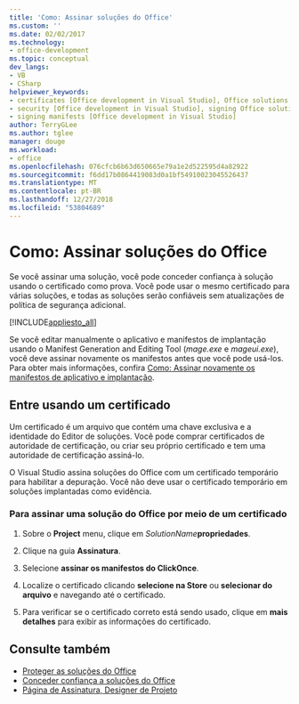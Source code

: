 ```yaml
---
title: 'Como: Assinar soluções do Office'
ms.custom: ''
ms.date: 02/02/2017
ms.technology:
- office-development
ms.topic: conceptual
dev_langs:
- VB
- CSharp
helpviewer_keywords:
- certificates [Office development in Visual Studio], Office solutions
- security [Office development in Visual Studio], signing Office solutions
- signing manifests [Office development in Visual Studio]
author: TerryGLee
ms.author: tglee
manager: douge
ms.workload:
- office
ms.openlocfilehash: 076cfcb6b63d650665e79a1e2d522595d4a82922
ms.sourcegitcommit: f6dd17b0864419083d0a1bf54910023045526437
ms.translationtype: MT
ms.contentlocale: pt-BR
ms.lasthandoff: 12/27/2018
ms.locfileid: "53804689"
---
```

# <a name="how-to-sign-office-solutions"></a>Como: Assinar soluções do Office
  Se você assinar uma solução, você pode conceder confiança à solução usando o certificado como prova. Você pode usar o mesmo certificado para várias soluções, e todas as soluções serão confiáveis sem atualizações de política de segurança adicional.

 [!INCLUDE[appliesto_all](../vsto/includes/appliesto-all-md.md)]

 Se você editar manualmente o aplicativo e manifestos de implantação usando o Manifest Generation and Editing Tool (*mage.exe* e *mageui.exe*), você deve assinar novamente os manifestos antes que você pode usá-los. Para obter mais informações, confira [Como: Assinar novamente os manifestos de aplicativo e implantação](../deployment/how-to-re-sign-application-and-deployment-manifests.md).

## <a name="sign-by-using-a-certificate"></a>Entre usando um certificado
 Um certificado é um arquivo que contém uma chave exclusiva e a identidade do Editor de soluções. Você pode comprar certificados de autoridade de certificação, ou criar seu próprio certificado e tem uma autoridade de certificação assiná-lo.

 O Visual Studio assina soluções do Office com um certificado temporário para habilitar a depuração. Você não deve usar o certificado temporário em soluções implantadas como evidência.

### <a name="to-sign-an-office-solution-by-using-a-certificate"></a>Para assinar uma solução do Office por meio de um certificado

1.  Sobre o **Project** menu, clique em _SolutionName_**propriedades**.

2.  Clique na guia **Assinatura**.

3.  Selecione **assinar os manifestos do ClickOnce**.

4.  Localize o certificado clicando **selecione na Store** ou **selecionar do arquivo** e navegando até o certificado.

5.  Para verificar se o certificado correto está sendo usado, clique em **mais detalhes** para exibir as informações do certificado.

## <a name="see-also"></a>Consulte também

- [Proteger as soluções do Office](../vsto/securing-office-solutions.md)
- [Conceder confiança a soluções do Office](../vsto/granting-trust-to-office-solutions.md)
- [Página de Assinatura, Designer de Projeto](../ide/reference/signing-page-project-designer.md)
